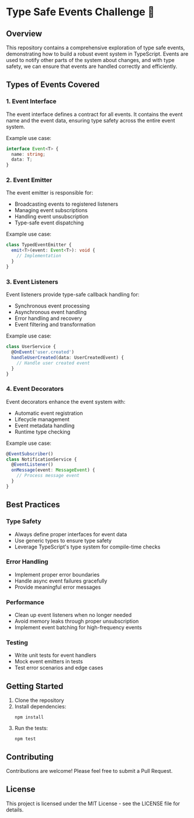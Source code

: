 # Type Safe Events Challenge 🚀

## Overview

This repository contains a comprehensive exploration of type safe events, demonstrating how to build a robust event system in TypeScript. Events are used to notify other parts of the system about changes, and with type safety, we can ensure that events are handled correctly and efficiently.

## Types of Events Covered

### 1. Event Interface

The event interface defines a contract for all events. It contains the event name and the event data, ensuring type safety across the entire event system.

Example use case:

```typescript
interface Event<T> {
  name: string;
  data: T;
}
```

### 2. Event Emitter

The event emitter is responsible for:

- Broadcasting events to registered listeners
- Managing event subscriptions
- Handling event unsubscription
- Type-safe event dispatching

Example use case:

```typescript
class TypedEventEmitter {
  emit<T>(event: Event<T>): void {
    // Implementation
  }
}
```

### 3. Event Listeners

Event listeners provide type-safe callback handling for:

- Synchronous event processing
- Asynchronous event handling
- Error handling and recovery
- Event filtering and transformation

Example use case:

```typescript
class UserService {
  @OnEvent('user.created')
  handleUserCreated(data: UserCreatedEvent) {
    // Handle user created event
  }
}
```

### 4. Event Decorators

Event decorators enhance the event system with:

- Automatic event registration
- Lifecycle management
- Event metadata handling
- Runtime type checking

Example use case:

```typescript
@EventSubscriber()
class NotificationService {
  @EventListener()
  onMessage(event: MessageEvent) {
    // Process message event
  }
}
```

## Best Practices

### Type Safety
- Always define proper interfaces for event data
- Use generic types to ensure type safety
- Leverage TypeScript's type system for compile-time checks

### Error Handling
- Implement proper error boundaries
- Handle async event failures gracefully
- Provide meaningful error messages

### Performance
- Clean up event listeners when no longer needed
- Avoid memory leaks through proper unsubscription
- Implement event batching for high-frequency events

### Testing
- Write unit tests for event handlers
- Mock event emitters in tests
- Test error scenarios and edge cases

## Getting Started

1. Clone the repository
2. Install dependencies:
   ```
   npm install
   ```
3. Run the tests:
   ```
   npm test
   ```

## Contributing

Contributions are welcome! Please feel free to submit a Pull Request.

## License

This project is licensed under the MIT License - see the LICENSE file for details.